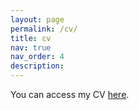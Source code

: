 ```yaml
---
layout: page
permalink: /cv/
title: cv
nav: true
nav_order: 4
description: 
---
```


You can access my CV [here](https://adamdnroberts.github.io/assets/pdf/CV_AdamRoberts.pdf).